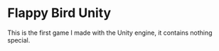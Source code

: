 # Flappy Bird Unity

 This is the first game I made with the Unity engine, it contains nothing special.
